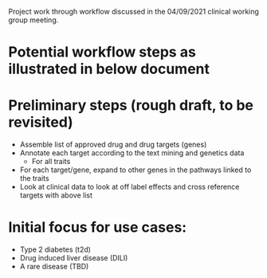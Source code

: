 
Project work through workflow discussed in the 04/09/2021 clinical working group meeting.


# Potential workflow steps as illustrated in below document


# Preliminary steps (rough draft, to be revisited)
* Assemble list of approved drug and drug targets (genes)
* Annotate each target according to the text mining and genetics data
  * For all traits
* For each target/gene, expand to other genes in the pathways linked to the traits
* Look at clinical data to look at off label effects and cross reference targets with above list

# Initial focus for use cases:
* Type 2 diabetes (t2d)
* Drug induced liver disease (DILI)
* A rare disease (TBD)


